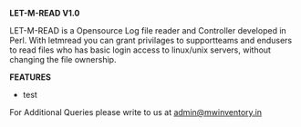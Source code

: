 <b>LET-M-READ V1.0</b>

LET-M-READ is a Opensource Log file reader and Controller developed in Perl.
With letmread you can grant privilages to supportteams and endusers to read files 
who has basic login access to linux/unix servers, without changing the file ownership. 

<b>FEATURES</b>
<ul>
<li>test</li>
</ul>



For Additional Queries please write to us at admin@mwinventory.in
